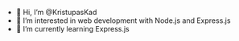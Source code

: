 - 👋 Hi, I’m @KristupasKad
- 👀 I’m interested in web development with Node.js and Express.js
- 🌱 I’m currently learning Express.js

<!---
KristupasKad/KristupasKad is a ✨ special ✨ repository because its `README.md` (this file) appears on your GitHub profile.
You can click the Preview link to take a look at your changes.
--->

